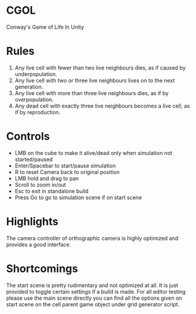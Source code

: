 # CGOL
Conway's Game of Life In Unity 

# Rules
1. Any live cell with fewer than two live neighbours dies, as if caused by underpopulation.
2. Any live cell with two or three live neighbours lives on to the next generation.
3. Any live cell with more than three live neighbours dies, as if by overpopulation.
4. Any dead cell with exactly three live neighbours becomes a live cell, as if by reproduction.

# Controls
* LMB on the cube to make it alive/dead only when simulation not started/paused
* Enter/Spacebar to start/pause simulation
* R to reset Camera back to original position
* LMB hold and drag to pan
* Scroll to zoom in/out
* Esc to exit in standalone build
* Press Go to go to simulation scene if on start scene

# Highlights
The camera controller of orthographic camera is highly optimized and provides a good interface.

# Shortcomings
The start scene is pretty rudimentary and not optimized at all. It is just provided to toggle certain settings if a build is made.
For all editor testing please use the main scene directly you can find all the options given on start scene on the cell parent game object under grid generator script. 
